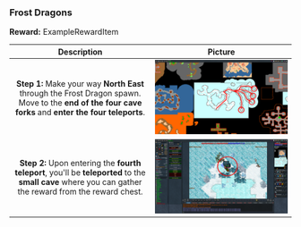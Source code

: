 ### Frost Dragons
**Reward:** ExampleRewardItem

|Description|Picture|
|:---:|:---:|
|**Step 1:** Make your way **North East** through the Frost Dragon spawn. Move to the **end of the four cave forks** and **enter the four teleports**.|![Step 1](1.png)|
|**Step 2:** Upon entering the **fourth teleport**, you'll be **teleported** to the **small cave** where you can gather the reward from the reward chest. |![Step 2](2.png)|
